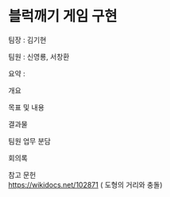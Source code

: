 # 블럭깨기 게임 구현

팀장 : 김기현

팀원 : 신영룡, 서창환

요약 :  

개요

목표 및 내용

결과물

팀원 업무 분담

회의록

참고 문헌  
https://wikidocs.net/102871 ( 도형의 거리와 충돌)

